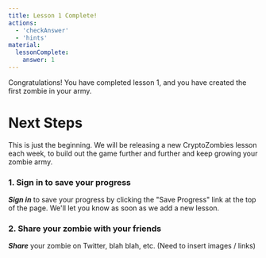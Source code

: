 ```yaml
---
title: Lesson 1 Complete!
actions:
  - 'checkAnswer'
  - 'hints'
material:
  lessonComplete:
    answer: 1
---
```


Congratulations! You have completed lesson 1, and you have created the first zombie in your army.

# Next Steps

This is just the beginning. We will be releasing a new CryptoZombies lesson each week, to build out the game further and further and keep growing your zombie army.

### 1. Sign in to save your progress

***Sign in*** to save your progress by clicking the "Save Progress" link at the top of the page. We'll let you know as soon as we add a new lesson.

### 2. Share your zombie with your friends

***Share*** your zombie on Twitter, blah blah, etc. (Need to insert images / links)